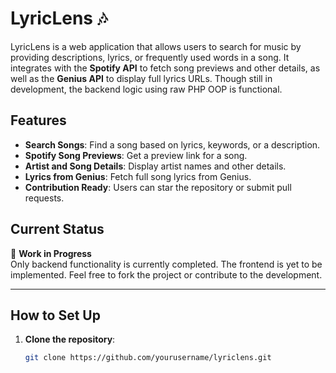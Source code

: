 # LyricLens 🎶

LyricLens is a web application that allows users to search for music by providing descriptions, lyrics, or frequently used words in a song. It integrates with the **Spotify API** to fetch song previews and other details, as well as the **Genius API** to display full lyrics URLs. Though still in development, the backend logic using raw PHP OOP is functional.

## Features

- **Search Songs**: Find a song based on lyrics, keywords, or a description.
- **Spotify Song Previews**: Get a preview link for a song.
- **Artist and Song Details**: Display artist names and other details.
- **Lyrics from Genius**: Fetch full song lyrics from Genius.
- **Contribution Ready**: Users can star the repository or submit pull requests.

## Current Status

🚧 **Work in Progress**  
Only backend functionality is currently completed. The frontend is yet to be implemented. Feel free to fork the project or contribute to the development.

---

## How to Set Up

1. **Clone the repository**:

   ```bash
   git clone https://github.com/yourusername/lyriclens.git
